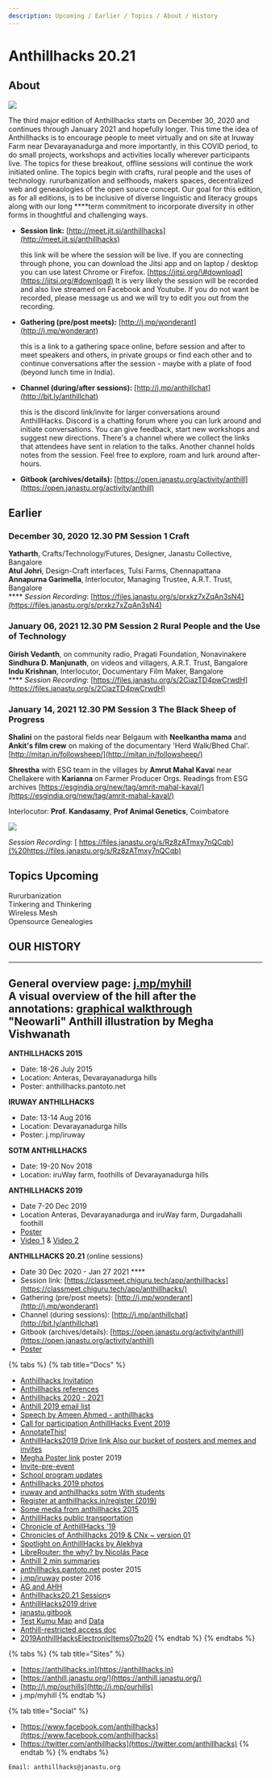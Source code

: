```yaml
---
description: Upcoming / Earlier / Topics / About / History
---
```


# Anthillhacks 20.21

## **About**

![](../.gitbook/assets/anthill.png)

The third major edition of Anthillhacks starts on December 30, 2020 and continues through January 2021 and hopefully longer. This time the idea of Anthillhacks is to encourage people to meet virtually and on site at Iruway Farm near Devarayanadurga and more importantly, in this COVID period, to do small projects, workshops and activities locally wherever participants live. The topics for these breakout, offline sessions will continue the work initiated online. The topics begin with crafts, rural people and the uses of technology. rururbanization and selfhoods, makers spaces, decentralized web and geneaologies of the open source concept.  Our goal for this edition, as for all editions, is to be inclusive of diverse linguistic and literacy groups along with our long ****term commitment to incorporate diversity in other forms in thoughtful and challenging ways. 

* **Session link:** [http://meet.jit.si/anthillhacks](http://meet.jit.si/anthillhacks)

  this link will be where the session will be live. If you are connecting through phone, you can download the Jitsi app and on laptop / desktop you can use latest Chrome or Firefox. [https://jitsi.org/\#download](https://jitsi.org/#download) It is very likely the session will be recorded and also live streamed on Facebook and Youtube. If you do not want be recorded, please message us and we will try to edit you out from the recording.

* **Gathering \(pre/post meets\):** [http://j.mp/wonderant](http://j.mp/wonderant)

  this is a link to a gathering space online, before session and after to meet speakers and others, in private groups or find each other and to continue conversations after the session - maybe with a plate of food \(beyond lunch time in India\).

* **Channel \(during/after sessions\):** [http://j.mp/anthillchat](http://bit.ly/anthillchat)

  this is the discord link/invite for larger conversations around AnthillHacks. Discord is a chatting forum where you can lurk around and initiate conversations. You can give feedback, start new workshops and suggest new directions. There's a channel where we collect the links that attendees have sent in relation to the talks. Another channel holds notes from the session. Feel free to explore, roam and lurk around after-hours.

* **Gitbook \(archives/details\):** [https://open.janastu.org/activity/anthill](https://open.janastu.org/activity/anthill)

## **Earlier**

### **December 30, 2020 12.30 PM Session 1 Craft**

 **Yatharth**, Crafts/Technology/Futures, Designer, Janastu Collective, Bangalore  
 **Atul Johri**, Design-Craft interfaces, Tulsi Farms, Chennapattana  
 **Annapurna Garimella**, Interlocutor, Managing Trustee, A.R.T. Trust, Bangalore  
**** _Session Recording_:  [https://files.janastu.org/s/prxkz7xZqAn3sN4](https://files.janastu.org/s/prxkz7xZqAn3sN4)

### **January 06, 2021 12.30 PM Session 2 Rural People and the Use of Technology**

 **Girish Vedanth**, on community radio, Pragati Foundation, Nonavinakere  
 **Sindhura D. Manjunath**, on videos and villagers, A.R.T. Trust, Bangalore  
 **Indu Krishnan**, Interlocutor, Documentary Film Maker, Bangalore  
**** _Session Recording_:  [https://files.janastu.org/s/2CiazTD4pwCrwdH](https://files.janastu.org/s/2CiazTD4pwCrwdH)

### **January 14, 2021 12.30 PM Session 3** The Black Sheep of Progress

**Shalini** on the pastoral fields near Belgaum with **Neelkantha mama** and **Ankit's film crew** on making of the documentary 'Herd Walk/Bhed Chal'. [http://mitan.in/followsheep/](http://mitan.in/followsheep/)

**Shrestha** with ESG team in the villages by **Amrut Mahal Kava**l near Chellakere with **Karianna** on Farmer Producer Orgs. Readings from ESG archives [https://esgindia.org/new/tag/amrit-mahal-kaval/](https://esgindia.org/new/tag/amrit-mahal-kaval/)

Interlocutor: **Prof. Kandasamy**, **Prof Animal Genetics**, Coimbatore

![](../.gitbook/assets/the-black-sheep-of-progress.jpg)

_Session Recording_: [ https://files.janastu.org/s/Rz8zATmxy7nQCqb](%20https://files.janastu.org/s/Rz8zATmxy7nQCqb)

## **Topics Upcoming**

Rururbanization  
Tinkering and Thinkering   
Wireless Mesh   
Opensource Genealogies

## OUR HISTORY

---  
General overview page: [j.mp/myhill](http://j.mp/myhill)  
A visual overview of the hill after the annotations: [graphical walkthrough](https://anthill.janastu.org/walkthrough.html)  
"Neowarli" Anthill illustration by Megha Vishwanath  
---

**ANTHILLHACKS 2015**

* Date: 18-26 July 2015 
* Location: Anteras, Devarayanadurga hills 
* Poster: anthillhacks.pantoto.net

**IRUWAY ANTHILLHACKS**

* Date: 13-14 Aug 2016 
* Location: Devarayanadurga hills 
* Poster: j.mp/iruway

**SOTM ANTHILLHACKS** 

* Date: 19-20 Nov 2018
* Location: iruWay farm, foothills of Devarayanadurga hills

**ANTHILLHACKS 2019**

* Date 7-20 Dec 2019 
* Location Anteras, Devarayanadurga and iruWay farm, Durgadahalli foothill
* [Poster](https://drive.google.com/file/d/1ALnVkESjv2K4tA6Z4tWB7shcPi-l4aR4/view)
* [Video 1](https://vimeo.com/392178753) &  [Video 2](https://vimeo.com/390408799)

**ANTHILLHACKS 20.21** \(online sessions\)

* Date 30 Dec 2020 -  Jan 27 2021 ****
* Session link:  [https://classmeet.chiguru.tech/app/anthillhacks](https://classmeet.chiguru.tech/app/anthillhacks/)
* Gathering \(pre/post meets\): [http://j.mp/wonderant](http://j.mp/wonderant)
* Channel \(during sessions\): [http://j.mp/anthillchat](http://bit.ly/anthillchat)
* Gitbook \(archives/details\): [https://open.janastu.org/activity/anthill](https://open.janastu.org/activity/anthill)
* [Poster](https://drive.google.com/file/d/1azzGlwuieHLys1FmhQEthIQT74G1gYlA/view)

{% tabs %}
{% tab title="Docs" %}
* [Anthillhacks Invitation](https://hackmd.io/0QQjiiCoS9WLOwKXjfw5Hg)
* [Anthillhacks references](https://hackmd.io/THg9fxMhRnarWiRxSITj4Q)
* [Anthillhacks 2020 - 2021](https://hackmd.io/xMOBarH7TCyq1hKzWMR0Jg?view)
* [Anthill 2019 email list](https://docs.google.com/document/d/1dlmmpMHxe2QOUtwy8TQKtSBQ2lph2ApTrPult4rzXNE/edit)
* [Speech by Ameen Ahmed - anthillhacks](https://docs.google.com/document/d/1Nd67QG2y-yjT-yj6RP6gV87SHc1uweMB5GSkzAIrzwU/edit)
* [Call for participation AnthillHacks Event 2019](https://docs.google.com/document/d/1b01g49R2ZRbTsHQ6p2JpQv154aZ86DQBWlP2lMBBDKE/edit#heading=h.6agwfv2ievb1)
* [AnnotateThis!](https://docs.google.com/document/d/1ZJqvflU9Biat7n2axYdXE9YMQG0SKnJdn7d4tVriUtg/edit)
* [AnthillHacks2019 Drive link Also our bucket of posters and memes and invites](https://drive.google.com/drive/folders/1ibLrBu5b8RxhA176wNAXvgPW8diFnpNB?usp=sharing)
* [Megha Poster link](https://drive.google.com/drive/folders/1iVQGf10okx0XyC1CUCTA4jdzHAw-KLng?usp=sharing)  poster 2019
* [Invite-pre-event](https://docs.google.com/document/d/19nFoEmDa0SToNqqnDH7BzXmoMDhX_3myM21Z5MWVuQw/edit?usp=sharing)
* [School program updates](https://docs.google.com/document/d/1rtE9majdZqo-wJrTbtuPDuMVhHs6-uwQzSQsO3vTov0/edit?usp=sharing)
* [Anthillhacks 2019 photos](https://photos.app.goo.gl/ZXd5uxMeEcaYY8rdA)
* [iruway and anthillhacks sotm With students](https://photos.app.goo.gl/1WxQn4gPBG6DZnPG8)
* [Register at anthillhacks.in/register \(2019\)](https://forms.gle/GrWVcvdRLYNRL62LA)
* [Some media from anthillhacks 2015](https://hackmd.io/THg9fxMhRnarWiRxSITj4Q)
* [AnthillHacks public transportation](https://hackmd.io/e5bpiJzMT-GdsLdl23Tz4Q)
* [Chronicle of AnthillHacks ’19](https://themanikantan.medium.com/anthill-hacks19-87369b19b59c)
* [Chronicles of Anthillhacks 2019 & CNx ~ version 01](https://files.janastu.org/s/ETcjtTzgYr5Qjtw)
* [Spotlight on AnthillHacks by Alekhya](https://vimeo.com/392178753)
* [LibreRouter: the why? by Nicolás Pace](https://vimeo.com/390408799)
* [Anthill 2 min summaries](https://janastu.github.io/maaya/examples/)
* [anthillhacks.pantoto.net](https://anthillhacks.pantoto.net/) poster 2015
*  [j.mp/iruway](http://j.mp/iruway) poster 2016
* [AG and AHH](https://hackmd.io/FFzPF2RZRCSuQMyaRRu9Iw)
* [Anthillhacks20.21 Session](https://files.janastu.org/s/cZprCcGcj4DXRsH)s
* [AnthillHacks2019 drive](https://drive.google.com/drive/folders/1ibLrBu5b8RxhA176wNAXvgPW8diFnpNB?usp=sharing)
* [janastu.gitbook](https://janastu.gitbook.io/anthillhacks/)
* [Test Kumu Map](https://embed.kumu.io/e69c048e410f2ad69e6994e4c27eb64e) and [Data](https://docs.google.com/spreadsheets/d/1eGivGIOd541o-IRvGqM5WQN0P1uEz9K5ajXqAc8v3ds/edit?usp=sharing) 
* [Anthill-restricted access doc](https://docs.google.com/document/d/1lk5RhtMIBl14KJ_3vMGXKmxb0MY2gtlCU5zZhl5ilXo/edit?usp=sharing)
* [2019AnthillHacksElectronicItems07to20](https://docs.google.com/spreadsheets/d/1CvJ7xNfW54Rld1Aqz68loMdm6TIMF0ZgxuJ1X-58ROg/edit?usp=sharing)
{% endtab %}
{% endtabs %}

{% tabs %}
{% tab title="Sites" %}
* [https://anthillhacks.in](https://anthillhacks.in)
* [https://anthill.janastu.org/](https://anthill.janastu.org/)
* [http://j.mp/ourhills](http://j.mp/ourhills)
* j.mp/myhill
{% endtab %}

{% tab title="Social" %}
* [https://www.facebook.com/anthillhacks](https://www.facebook.com/anthillhacks)
* [https://twitter.com/anthillhacks](https://twitter.com/anthillhacks)
{% endtab %}
{% endtabs %}

```text
Email: anthillhacks@janastu.org
```

